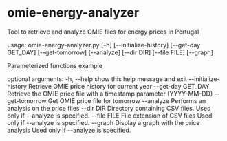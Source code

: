 # omie-energy-analyzer
Tool to retrieve and analyze OMIE files for energy prices in Portugal

usage: omie-energy-analyzer.py [-h] [--initialize-history] [--get-day GET_DAY] [--get-tomorrow] [--analyze] [--dir DIR] [--file FILE] [--graph]

Parameterized functions example

optional arguments:
  -h, --help            show this help message and exit
  --initialize-history  Retrieve OMIE price history for current year
  --get-day GET_DAY     Retrieve the OMIE price file with a timestamp parameter (YYYY-MM-DD)
  --get-tomorrow        Get OMIE price file for tomorrow
  --analyze             Performs an analysis on the price files
  --dir DIR             Directory containing CSV files. Used only if --analyze is specified.
  --file FILE           File extension of CSV files Used only if --analyze is specified.
  --graph               Display a graph with the price analysis Used only if --analyze is specified.
